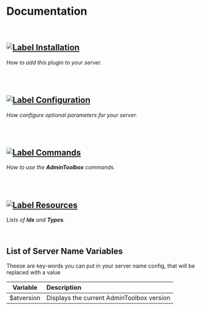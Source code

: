 
<a name = 'Top'>

# Documentation

<br>

## [![Label Installation]][Installation]

*How to add this plugin to your server.*

<br>
<br>

## [![Label Configuration]][Configuration]

*How configure optional parameters for your server.*

<br>
<br>

## [![Label Commands]][Commands]

*How to use the **AdminToolbox** commands.*

<br>
<br>

## [![Label Resources]][Resources]

*Lists of **Ids** and **Types**.*

<br>

## List of Server Name Variables

Theese are key-words you can put in your server name config, that will be replaced with a value

Variable | Description
:--:|:--
$atversion | Displays the current AdminToolbox version


<!----------------------------------------------------------------------------->

[Resources]: https://github.com/ServerMod/Smod2/wiki/Enum-Lists

[Configuration]: Configuration.md#Top
[Installation]: Installation.md
[Commands]: Commands.md#Top


<!--------------------------------[ Labels ]----------------------------------->

[Label Configuration]: https://img.shields.io/badge/Configuration-1A86FD?style=for-the-badge&logoColor=white&logo=BookStack
[Label Installation]: https://img.shields.io/badge/Installation-A9225C?style=for-the-badge&logoColor=white&logo=DocuSign
[Label Resources]: https://img.shields.io/badge/Resources-66459B?style=for-the-badge&logoColor=white&logo=AzureArtifacts
[Label Commands]: https://img.shields.io/badge/Commands-00B265?style=for-the-badge&logoColor=white&logo=GNUBash
